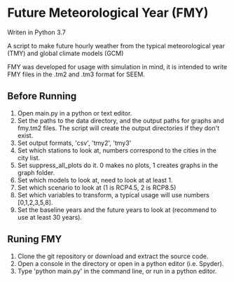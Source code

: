 
# Future Meteorological Year (FMY)

Writen in Python 3.7

A script to make future hourly weather from the typical meteorological year (TMY) and global climate models (GCM)

FMY was developed for usage with simulation in mind, it is intended to write FMY files in the .tm2 and .tm3 format for SEEM. 

## Before Running
1. Open main.py in a python or text editor.
2. Set the paths to the data directory, and the output paths for graphs and fmy.tm2 files. The script will create the output directories if they don't exist.
3. Set output formats, 'csv', 'tmy2', 'tmy3'
4. Set which stations to look at, numbers correspond to the cities in the city list.
5. Set suppress_all_plots do it. 0 makes no plots, 1 creates graphs in the graph folder.
6. Set which models to look at, need to look at at least 1.
7. Set which scenario to look at (1 is RCP4.5, 2 is RCP8.5)
8. Set which variables to transform, a typical usage will use numbers [0,1,2,3,5,8].
9. Set the baseline years and the future years to look at (recommend to use at least 30 years).


## Runing FMY 

1. Clone the git repository or download and extract the source code.
2. Open a console in the directory or open in a python editor (i.e. Spyder).
3. Type 'python main.py' in the command line, or run in a python editor.
